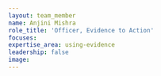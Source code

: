 ```yaml
---
layout: team_member
name: Anjini Mishra
role_title: 'Officer, Evidence to Action'
focuses:
expertise_area: using-evidence
leadership: false
image:
---
```


